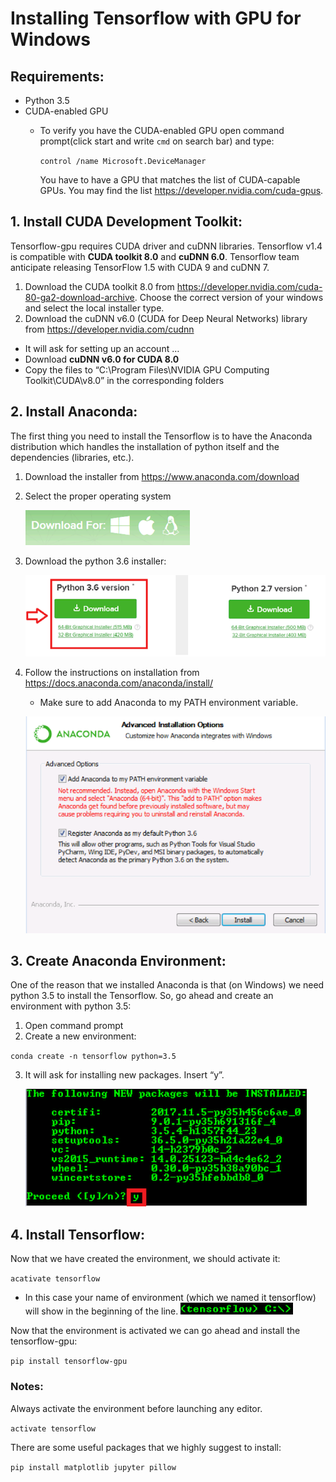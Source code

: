 # Installing Tensorflow with GPU for Windows

## Requirements:

* Python 3.5
* CUDA-enabled GPU 
  * To verify you have the CUDA-enabled GPU open command prompt(click start and write `cmd` on search bar) and type:

	`control /name Microsoft.DeviceManager`

	You have to have a GPU that matches the list of CUDA-capable GPUs. You may find the list https://developer.nvidia.com/cuda-gpus.


## 1. Install CUDA Development Toolkit:

Tensorflow-gpu requires CUDA driver and cuDNN libraries. Tensorflow v1.4 is compatible with __CUDA toolkit 8.0__ and __cuDNN 6.0__. Tensorflow team anticipate releasing TensorFlow 1.5 with CUDA 9 and cuDNN 7.
 1. Download the CUDA toolkit 8.0 from  https://developer.nvidia.com/cuda-80-ga2-download-archive. Choose the correct version of your windows and select the local installer type.
 2. Download the cuDNN v6.0 (CUDA for Deep Neural Networks) library from https://developer.nvidia.com/cudnn
   * It will ask for setting up an account …
   * Download __cuDNN v6.0 for CUDA 8.0__
   * Copy the files to “C:\Program Files\NVIDIA GPU Computing Toolkit\CUDA\v8.0” in the corresponding folders

## 2. Install Anaconda:
The first thing you need to install the Tensorflow is to have the Anaconda distribution which handles the installation of python itself and the dependencies (libraries, etc.).

 1. Download the installer from https://www.anaconda.com/download
 2. Select the proper operating system

    ![Alt text](files/dl_os.png)

 3. Download the python 3.6 installer:

    ![Alt text](files/dl_ver.png)

 4. Follow the instructions on installation from https://docs.anaconda.com/anaconda/install/
    * Make sure to add Anaconda to my PATH environment variable.

    ![Alt text](files/dl_path.png)

## 3. Create Anaconda Environment:

One of the reason that we installed Anaconda is that (on Windows) we need python 3.5 to install the Tensorflow. So, go ahead and create an environment with python 3.5:
  1. Open command prompt 
  2. Create a new environment:

  `conda create -n tensorflow python=3.5`

  3. It will ask for installing new packages. Insert “y”.

      ![Alt text](files/conda_env_y.png)

## 4. Install Tensorflow:
Now that we have created the environment, we should activate it:

  `acativate tensorflow`

  * In this case your name of environment (which we named it tensorflow) will show in the beginning of the line.
  ![Alt text](files/cmd_change.png)


Now that the environment is activated we can go ahead and install the tensorflow-gpu:

`pip install tensorflow-gpu`

### Notes:
Always activate the environment before launching any editor.

`activate tensorflow`

There are some useful packages that we highly suggest to install:

`pip install matplotlib jupyter pillow`




	
